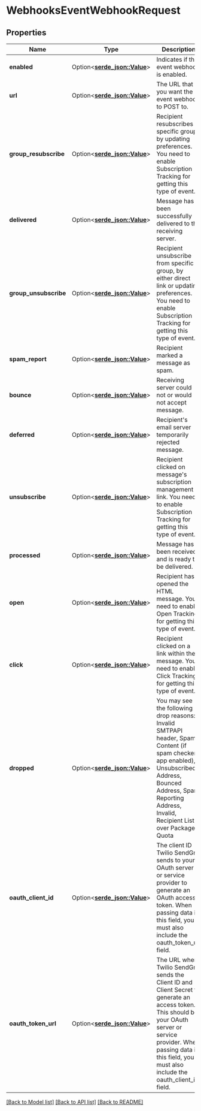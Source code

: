 # WebhooksEventWebhookRequest

## Properties

Name | Type | Description | Notes
------------ | ------------- | ------------- | -------------
**enabled** | Option<[**serde_json::Value**](.md)> | Indicates if the event webhook is enabled. | 
**url** | Option<[**serde_json::Value**](.md)> | The URL that you want the event webhook to POST to. | 
**group_resubscribe** | Option<[**serde_json::Value**](.md)> | Recipient resubscribes to specific group by updating preferences. You need to enable Subscription Tracking for getting this type of event. | 
**delivered** | Option<[**serde_json::Value**](.md)> | Message has been successfully delivered to the receiving server. | 
**group_unsubscribe** | Option<[**serde_json::Value**](.md)> | Recipient unsubscribe from specific group, by either direct link or updating preferences. You need to enable Subscription Tracking for getting this type of event. | 
**spam_report** | Option<[**serde_json::Value**](.md)> | Recipient marked a message as spam. | 
**bounce** | Option<[**serde_json::Value**](.md)> | Receiving server could not or would not accept message. | 
**deferred** | Option<[**serde_json::Value**](.md)> | Recipient's email server temporarily rejected message. | 
**unsubscribe** | Option<[**serde_json::Value**](.md)> | Recipient clicked on message's subscription management link. You need to enable Subscription Tracking for getting this type of event. | 
**processed** | Option<[**serde_json::Value**](.md)> | Message has been received and is ready to be delivered. | 
**open** | Option<[**serde_json::Value**](.md)> | Recipient has opened the HTML message. You need to enable Open Tracking for getting this type of event. | 
**click** | Option<[**serde_json::Value**](.md)> | Recipient clicked on a link within the message. You need to enable Click Tracking for getting this type of event. | 
**dropped** | Option<[**serde_json::Value**](.md)> | You may see the following drop reasons: Invalid SMTPAPI header, Spam Content (if spam checker app enabled), Unsubscribed Address, Bounced Address, Spam Reporting Address, Invalid, Recipient List over Package Quota | 
**oauth_client_id** | Option<[**serde_json::Value**](.md)> | The client ID Twilio SendGrid sends to your OAuth server or service provider to generate an OAuth access token. When passing data in this field, you must also include the oauth_token_url field. | [optional]
**oauth_token_url** | Option<[**serde_json::Value**](.md)> | The URL where Twilio SendGrid sends the Client ID and Client Secret to generate an access token. This should be your OAuth server or service provider. When passing data in this field, you must also include the oauth_client_id field. | [optional]

[[Back to Model list]](../README.md#documentation-for-models) [[Back to API list]](../README.md#documentation-for-api-endpoints) [[Back to README]](../README.md)


